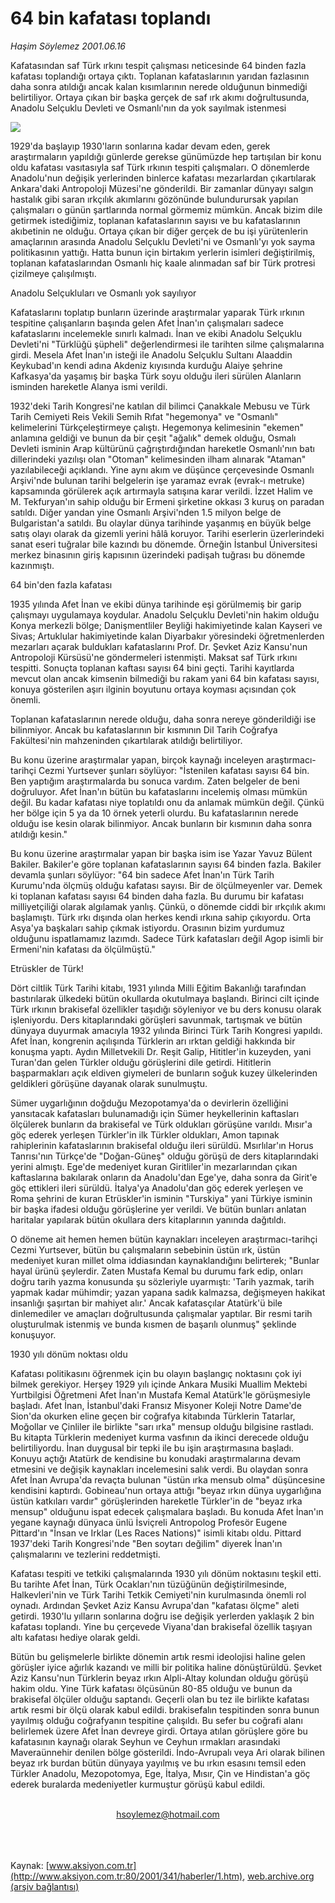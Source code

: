 # 64 bin kafatası toplandı

*Haşim Söylemez 2001.06.16*

<div>
 <p class="spot">
  Kafatasından saf Türk ırkını tespit  çalışması neticesinde 64 binden  fazla kafatası toplandığı ortaya  çıktı. Toplanan kafataslarının  yarıdan fazlasının daha sonra  atıldığı ancak kalan kısımlarının  nerede olduğunun binmediği  belirtiliyor. Ortaya çıkan bir başka  gerçek de saf ırk akımı  doğrultusunda, Anadolu Selçuklu  Devleti ve Osmanlı'nın da yok  sayılmak istenmesi
 </p>
 <p class="metin">
 </p>
 <img border="0" src="/web/20020112095412im_/http://www.aksiyon.com.tr/2001/341/resimler/kafa.jpg"/>
 <p class="metin">
  1929'da başlayıp 1930'ların sonlarına kadar devam eden, gerek araştırmaların yapıldığı günlerde gerekse günümüzde hep tartışılan bir konu oldu kafatası vasıtasıyla saf Türk ırkının tespiti çalışmaları. O dönemlerde Anadolu'nun değişik yerlerinden binlerce kafatası mezarlardan çıkartılarak Ankara'daki Antropoloji Müzesi'ne gönderildi. Bir zamanlar dünyayı salgın hastalık gibi saran ırkçılık akımlarını gözönünde bulundurursak yapılan çalışmaları o günün şartlarında normal görmemiz mümkün. Ancak bizim dile getirmek istediğimiz, toplanan kafataslarının sayısı ve bu kafataslarının akıbetinin ne olduğu. Ortaya çıkan bir diğer gerçek de bu işi yürütenlerin amaçlarının arasında Anadolu Selçuklu Devleti'ni ve Osmanlı'yı yok sayma politikasının yattığı. Hatta bunun için birtakım yerlerin isimleri değiştirilmiş, toplanan kafataslarından Osmanlı hiç kaale alınmadan saf bir Türk protresi çizilmeye çalışılmıştı.
 </p>
 <p class="metin">
  Anadolu Selçukluları ve 			   	Osmanlı yok sayılıyor
 </p>
 <p class="metin">
  Kafataslarını toplatıp bunların üzerinde araştırmalar yaparak Türk ırkının tespitine çalışanların başında gelen Afet İnan'ın çalışmaları sadece kafataslarını incelemekle sınırlı kalmadı. İnan ve ekibi Anadolu Selçuklu Devleti'ni "Türklüğü şüpheli" değerlendirmesi ile tarihten silme çalışmalarına girdi. Mesela Afet İnan'ın isteği ile Anadolu Selçuklu Sultanı Alaaddin Keykubad'ın kendi adına Akdeniz kıyısında kurduğu Alaiye şehrine Kafkasya'da yaşamış bir başka Türk soyu olduğu ileri sürülen Alanların isminden hareketle Alanya ismi verildi.
 </p>
 <p class="metin">
  1932'deki Tarih Kongresi'ne katılan dil bilimci Çanakkale Mebusu ve Türk Tarih Cemiyeti Reis Vekili Semih Rıfat "hegemonya" ve "Osmanlı" kelimelerini Türkçeleştirmeye çalıştı. Hegemonya kelimesinin "ekemen" anlamına geldiği ve bunun da bir çeşit "ağalık" demek olduğu, Osmalı Devleti isminin Arap kültürünü çağrıştırdığından hareketle Osmanlı'nın batı dillerindeki yazılışı olan "Otoman" kelimesinden ilham alınarak "Ataman" yazılabileceği açıklandı. Yine aynı akım ve düşünce çerçevesinde Osmanlı Arşivi'nde bulunan tarihi belgelerin işe yaramaz evrak (evrak-ı metruke) kapsamında görülerek açık artırmayla satışına karar verildi.  İzzet Halim ve M. Tekfuryan'ın sahip olduğu bir Ermeni şirketine okkası 3 kuruş on paradan satıldı. Diğer yandan yine Osmanlı Arşivi'nden 1.5 milyon belge de Bulgaristan'a satıldı. Bu olaylar dünya tarihinde yaşanmış en büyük belge satış olayı olarak da gizemli yerini hâlâ koruyor. Tarihi eserlerin üzerlerindeki sanat eseri tuğralar bile kazındı bu dönemde. Örneğin İstanbul Üniversitesi merkez binasının giriş kapısının üzerindeki padişah tuğrası bu dönemde kazınmıştı.
 </p>
 <p class="metin">
  64 bin'den fazla kafatası
 </p>
 <p class="metin">
  1935 yılında Afet İnan ve ekibi dünya tarihinde eşi görülmemiş bir garip çalışmayı uygulamaya koydular. Anadolu Selçuklu Devleti'nin hakim olduğu Konya merkezli bölge; Danişmentliler Beyliği hakimiyetinde kalan Kayseri ve Sivas; Artuklular hakimiyetinde kalan Diyarbakır yöresindeki öğretmenlerden mezarları açarak buldukları kafataslarını Prof. Dr. Şevket Aziz Kansu'nun Antropoloji Kürsüsü'ne göndermeleri istenmişti. Maksat saf Türk ırkını tespitti. Sonuçta toplanan kaftası sayısı 64 bini geçti. Tarihi kayıtlarda mevcut olan ancak kimsenin bilmediği bu rakam yani 64 bin kafatası sayısı, konuya gösterilen aşırı ilginin boyutunu ortaya koyması açısından çok önemli.
 </p>
 <p class="metin">
  Toplanan kafataslarının nerede olduğu, daha sonra nereye gönderildiği ise bilinmiyor. Ancak bu kafataslarının bir kısmının Dil Tarih Coğrafya Fakültesi'nin mahzeninden çıkartılarak atıldığı belirtiliyor.
 </p>
 <p class="metin">
  Bu konu üzerine araştırmalar yapan, birçok kaynağı inceleyen araştırmacı-tarihçi Cezmi Yurtsever şunları söylüyor: "İstenilen kafatası sayısı 64 bin. Ben yaptığım araştırmalarda bu sonuca vardım. Zaten belgeler de beni doğruluyor. Afet İnan'ın bütün bu kafataslarını incelemiş olması mümkün değil. Bu kadar kafatası niye toplatıldı onu da anlamak mümkün değil. Çünkü her bölge için 5 ya da 10 örnek yeterli olurdu. Bu kafataslarının nerede olduğu ise kesin olarak bilinmiyor. Ancak bunların bir kısmının daha sonra atıldığı kesin."
 </p>
 <p class="metin">
  Bu konu üzerine araştırmalar yapan bir başka isim ise Yazar Yavuz Bülent Bakiler. Bakiler'e göre toplanan kafataslarının sayısı 64 binden fazla. Bakiler devamla şunları söylüyor: "64 bin sadece Afet İnan'ın Türk Tarih Kurumu'nda ölçmüş olduğu kafatası sayısı. Bir de ölçülmeyenler var. Demek ki toplanan kafatası sayısı 64 binden daha fazla. Bu durumu bir kafatası milliyetçiliği olarak algılamak yanlış. Çünkü, o dönemde ciddi bir ırkçılık akımı başlamıştı. Türk ırkı dışında olan herkes kendi ırkına sahip çıkıyordu. Orta Asya'ya başkaları sahip çıkmak istiyordu. Orasının bizim yurdumuz olduğunu ispatlamamız lazımdı. Sadece Türk kafatasları değil Agop isimli bir Ermeni'nin kafatası da ölçülmüştü."
 </p>
 <p class="metin">
  Etrüskler de Türk!
 </p>
 <p class="metin">
  Dört ciltlik Türk Tarihi kitabı, 1931 yılında Milli Eğitim Bakanlığı tarafından bastırılarak ülkedeki bütün okullarda okutulmaya başlandı. Birinci cilt içinde Türk ırkının brakisefal özellikler taşıdığı söyleniyor ve bu ders konusu olarak işleniyordu. Ders kitaplarındaki görüşleri savunmak, tartışmak ve bütün dünyaya duyurmak amacıyla 1932 yılında Birinci Türk Tarih Kongresi yapıldı. Afet İnan, kongrenin açılışında Türklerin arı ırktan geldiği hakkında bir konuşma yaptı. Aydın Milletvekili Dr. Reşit Galip, Hititler'in kuzeyden, yani Turan'dan gelen Türkler olduğu görüşlerini dile getirdi. Hititlerin başparmakları açık eldiven giymeleri de bunların soğuk kuzey ülkelerinden geldikleri görüşüne dayanak olarak sunulmuştu.
 </p>
 <p class="metin">
  Sümer uygarlığının doğduğu Mezopotamya'da o devirlerin özelliğini yansıtacak kafatasları bulunamadığı için Sümer heykellerinin kaftasları ölçülerek bunların da brakisefal ve Türk oldukları görüşüne varıldı. Mısır'a göç ederek yerleşen Türkler'in ilk Türkler oldukları, Amon tapınak rahiplerinin kafataslarının brakisefal olduğu ileri sürüldü. Msırlılar'ın Horus Tanrısı'nın Türkçe'de "Doğan-Güneş" olduğu görüşü de ders kitaplarındaki yerini almıştı. Ege'de medeniyet kuran Giritliler'in mezarlarından çıkan kaftaslarına bakılarak onların da Anadolu'dan Ege'ye, daha sonra da Girit'e göç ettikleri ileri sürüldü. İtalya'ya Anadolu'dan göç ederek yerleşen ve Roma şehrini de kuran Etrüskler'in isminin "Turskiya" yani Türkiye isminin bir başka ifadesi olduğu görüşlerine yer verildi. Ve bütün bunları anlatan haritalar yapılarak bütün okullara ders kitaplarının yanında dağıtıldı.
 </p>
 <p class="metin">
  O döneme ait hemen hemen bütün kaynakları inceleyen araştırmacı-tarihçi Cezmi Yurtsever, bütün bu çalışmaların sebebinin üstün ırk, üstün medeniyet kuran millet olma iddiasından kaynaklandığını belirterek; "Bunlar hayal ürünü şeylerdir. Zaten Mustafa Kemal bu durumu fark edip, onları doğru tarih yazma konusunda şu sözleriyle uyarmıştı: 'Tarih yazmak, tarih yapmak kadar mühimdir; yazan yapana sadık kalmazsa, değişmeyen hakikat insanlığı şaşırtan bir mahiyet alır.' Ancak kafatasçılar Atatürk'ü bile dinlemediler ve amaçları doğrultusunda çalışmalar yaptılar. Bir resmi tarih oluşturulmak istenmiş ve bunda kısmen de başarılı olunmuş" şeklinde konuşuyor.
 </p>
 <p class="metin">
  1930 yılı dönüm noktası oldu
 </p>
 <p class="metin">
  Kafatası politikasını öğrenmek için bu olayın başlangıç noktasını çok iyi bilmek gerekiyor. Herşey 1929 yılı içinde Ankara Musiki Muallim Mektebi Yurtbilgisi Öğretmeni Afet İnan'ın Mustafa Kemal Atatürk'le görüşmesiyle başladı. Afet İnan, İstanbul'daki Fransız Misyoner Koleji Notre Dame'de Sion'da okurken eline geçen bir coğrafya kitabında Türklerin Tatarlar, Moğollar ve Çinliler ile birlikte "sarı ırka" mensup olduğu bilgisine rastladı. Bu kitapta Türklerin medeniyet kurma vasfının da ikinci derecede olduğu belirtiliyordu. İnan duygusal bir tepki ile bu işin araştırmasına başladı. Konuyu açtığı Atatürk de kendisine bu konudaki araştırmalarına devam etmesini ve değişik kaynakları incelemesini salık verdi. Bu olaydan sonra Afet İnan Avrupa'da revaçta bulunan "üstün ırka mensub olma" düşüncesine kendisini kaptırdı. Gobineau'nun ortaya attığı "beyaz ırkın dünya uygarlığına üstün katkıları vardır" görüşlerinden hareketle Türkler'in de "beyaz ırka mensup" olduğunu ispat edecek çalışmalara başladı. Bu konuda Afet İnan'ın yegane kaynağı dünyaca ünlü İsviçreli Antropolog Profesör Eugene Pittard'ın "İnsan ve Irklar (Les Races Nations)" isimli kitabı oldu. Pittard 1937'deki Tarih Kongresi'nde "Ben soytarı değilim" diyerek İnan'ın çalışmalarını ve tezlerini reddetmişti.
 </p>
 <p class="metin">
  Kafatası tespiti ve tetkiki çalışmalarında 1930 yılı dönüm noktasını teşkil etti. Bu tarihte Afet İnan, Türk Ocakları'nın tüzüğünün değiştirilmesinde, Halkevleri'nin ve Türk Tarihi Tetkik Cemiyeti'nin kurulmasında önemli rol oynadı. Ardından Şevket Aziz Kansu Avrupa'dan "kafatası ölçme" aleti getirdi. 1930'lu yılların sonlarına doğru ise değişik yerlerden yaklaşık 2 bin kafatası toplandı. Yine bu çerçevede Viyana'dan brakisefal özellik taşıyan altı kafatası hediye olarak geldi.
 </p>
 <p class="metin">
  Bütün bu gelişmelerle birlikte dönemin artık resmi ideolojisi haline gelen görüşler iyice ağırlık kazandı ve milli bir politika haline dönüştürüldü. Şevket Aziz Kansu'nun Türklerin beyaz ırkın Alpli-Altay kolundan olduğu görüşü hakim oldu. Yine Türk kafatası ölçüsünün 80-85 olduğu ve bunun da brakisefal ölçüler olduğu saptandı. Geçerli olan bu tez ile birlikte kafatası artık resmi bir ölçü olarak kabul edildi. brakisefalın tespitinden sonra bunun yayılmış olduğu coğrafyanın tespitine çalışıldı. Bu sefer bu coğrafi alanı belirlemek üzere Afet İnan devreye girdi. Ortaya atılan görüşlere göre bu kafatasının kaynağı olarak Seyhun ve Ceyhun ırmakları arasındaki Maveraünnehir denilen bölge gösterildi. İndo-Avrupalı veya Ari olarak bilinen beyaz ırk burdan bütün dünyaya yayılmış ve bu ırkın esasını temsil eden Türkler Anadolu, Mezopotomya, Ege, İtalya, Mısır, Çin ve Hindistan'a göç ederek buralarda medeniyetler kurmuştur görüşü kabul edildi.
 </p>
 <br/>
 <center>
  <a class="anaorta" href="http://web.archive.org/web/20020112095412/mailto:hsoylemez@hotmail.com">
   hsoylemez@hotmail.com
  </a>
 </center>
 <br/>
 <br/>
 <br/>
</div>

Kaynak: [www.aksiyon.com.tr](http://www.aksiyon.com.tr:80/2001/341/haberler/1.htm), [web.archive.org (arşiv bağlantısı)](http://web.archive.org/web/20020112095412/http://www.aksiyon.com.tr:80/2001/341/haberler/1.htm)
